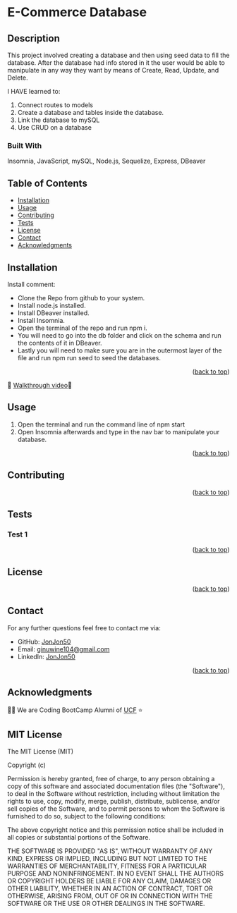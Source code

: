 # E-Commerce Database

## Description

This project involved creating a database and then using seed data to fill the database. After the database had info stored in it the user would be able to manipulate in any way they want by means of Create, Read, Update, and Delete. 

I HAVE learned to:

1. Connect routes to models
2. Create a database and tables inside the database. 
3. Link the database to mySQL
4. Use CRUD on a database 

### Built With

Insomnia, JavaScript, mySQL, Node.js, Sequelize, Express, DBeaver

## Table of Contents
- [Installation](#installation)
- [Usage](#usage)
- [Contributing](#contributing)
- [Tests](#tests)
- [License](#license)
- [Contact](#contact)
- [Acknowledgments](#acknowledgments)

## Installation
Install comment: 

* Clone the Repo from github to your system.
* Install node.js installed.
* Install DBeaver installed.
* Install Insomnia.
* Open the terminal of the repo and run npm i.
* You will need to go into the db folder and click on the schema and run the contents of it in DBeaver. 
* Lastly you will need to make sure you are in the outermost layer of the file and run npm run seed to seed the databases.
<p align="right">(<a href="#readme-top">back to top</a>)</p>

🔭 [Walkthrough video](https://drive.google.com/file/d/16GpRPPuBO1EuKKWVcw59faswvvdspJrM/view)🔭 


## Usage
1. Open the terminal and run the command line of npm start
2. Open Insomnia afterwards and type in the nav bar to manipulate your database.
<p align="right">(<a href="#readme-top">back to top</a>)</p>

## Contributing


<p align="right">(<a href="#readme-top">back to top</a>)</p>

## Tests

### Test 1

<p align="right">(<a href="#readme-top">back to top</a>)</p>

## License


<p align="right">(<a href="#readme-top">back to top</a>)</p>

## Contact

For any further questions feel free to contact me via:
- GitHub: [JonJon50](#)
- Email: [ginuwine104@gmail.com](mailto:#)
- LinkedIn: [JonJon50](#)
<p align="right">(<a href="#readme-top">back to top</a>)</p>

## Acknowledgments

👨‍💻 We are Coding BootCamp Alumni of [UCF](https://www.ucf.edu/students/) ⭐️

<h2 id="license">MIT License</h2>
The MIT License (MIT)

Copyright (c) 

Permission is hereby granted, free of charge, to any person obtaining a copy
of this software and associated documentation files (the "Software"), to deal
in the Software without restriction, including without limitation the rights
to use, copy, modify, merge, publish, distribute, sublicense, and/or sell
copies of the Software, and to permit persons to whom the Software is
furnished to do so, subject to the following conditions:

The above copyright notice and this permission notice shall be included in
all copies or substantial portions of the Software.

THE SOFTWARE IS PROVIDED "AS IS", WITHOUT WARRANTY OF ANY KIND, EXPRESS OR
IMPLIED, INCLUDING BUT NOT LIMITED TO THE WARRANTIES OF MERCHANTABILITY,
FITNESS FOR A PARTICULAR PURPOSE AND NONINFRINGEMENT. IN NO EVENT SHALL THE
AUTHORS OR COPYRIGHT HOLDERS BE LIABLE FOR ANY CLAIM, DAMAGES OR OTHER
LIABILITY, WHETHER IN AN ACTION OF CONTRACT, TORT OR OTHERWISE, ARISING FROM,
OUT OF OR IN CONNECTION WITH THE SOFTWARE OR THE USE OR OTHER DEALINGS IN
THE SOFTWARE.
</h5>